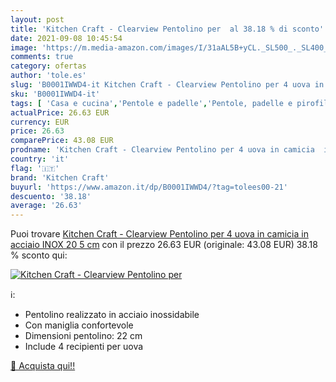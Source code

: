 ```yaml
---
layout: post
title: 'Kitchen Craft - Clearview Pentolino per  al 38.18 % di sconto'
date: 2021-09-08 10:45:54
image: 'https://m.media-amazon.com/images/I/31aAL5B+yCL._SL500_._SL400_.jpg'
comments: true
category: ofertas
author: 'tole.es'
slug: 'B0001IWWD4-it Kitchen Craft - Clearview Pentolino per 4 uova in camicia...'
sku: 'B0001IWWD4-it'
tags: [ 'Casa e cucina','Pentole e padelle','Pentole, padelle e pirofile','Tegami cuoci uova','kitchen craft', ]
actualPrice: 26.63 EUR
currency: EUR
price: 26.63
comparePrice: 43.08 EUR
prodname: 'Kitchen Craft - Clearview Pentolino per 4 uova in camicia  in acciaio INOX  20 5 cm'
country: 'it'
flag: '🇮🇹'
brand: 'Kitchen Craft'
buyurl: 'https://www.amazon.it/dp/B0001IWWD4/?tag=tolees00-21'
descuento: '38.18'
average: '26.63'
---
```


Puoi trovare [Kitchen Craft - Clearview Pentolino per 4 uova in camicia  in acciaio INOX  20 5 cm](https://www.amazon.it/dp/B0001IWWD4/?tag=tolees00-21) con il prezzo 26.63 EUR (originale: 43.08 EUR) 38.18 % sconto qui:

[![Kitchen Craft - Clearview Pentolino per ](https://m.media-amazon.com/images/I/31aAL5B+yCL._SL500_._SL400_.jpg)](https://www.amazon.it/dp/B0001IWWD4/?tag=tolees00-21)

ℹ️:

- Pentolino realizzato in acciaio inossidabile
- Con maniglia confortevole
- Dimensioni pentolino: 22 cm
- Include 4 recipienti per uova

[🛒 Acquista qui!!](https://www.amazon.it/dp/B0001IWWD4/?tag=tolees00-21)
